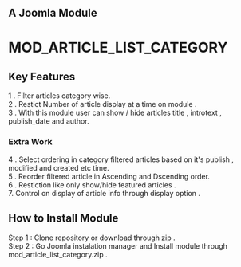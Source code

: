 ## A Joomla Module
# MOD_ARTICLE_LIST_CATEGORY

## Key Features
1 . Filter articles category wise.
<br>
2 . Restict Number of article display at a time on module .
<br>
3 . With this module user can show / hide articles title , introtext , publish_date and author.
<br>
### Extra Work
4 . Select ordering in category filtered articles based on it's publish , modified and created etc time. 
<br>
5 . Reorder filtered article in Ascending and Dscending order.
<br>
6 . Restiction like  only show/hide featured articles .
<br>
7.  Control on display of article info through display option .


## How to Install Module 
Step 1 : Clone repository  or download through zip . 
<br>
Step 2 :  Go Joomla instalation manager and Install module through mod_article_list_category.zip . 
